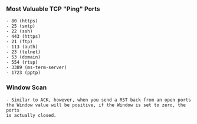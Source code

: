 
### Most Valuable TCP "Ping" Ports
	- 80 (https)
	- 25 (smtp)
	- 22 (ssh)
	- 443 (https)
	- 21 (ftp)
	- 113 (auth)
	- 23 (telnet)
	- 53 (domain)
	- 554 (rtsp)
	- 3389 (ms-term-server)
	- 1723 (pptp)

### Window Scan
	- Similar to ACK, however, when you send a RST back from an open ports
	the Window value will be positive, if the Window is set to zero, the ports
	is actually closed.

